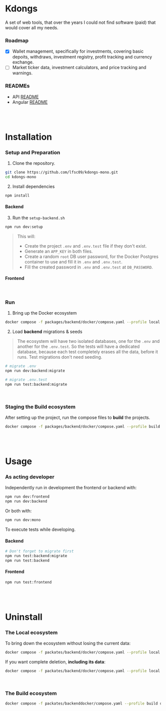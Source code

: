 # Kdongs

A set of web tools, that over the years I could not find software (paid) that would cover all my needs.

### Roadmap

- [x] Wallet management, specifically for investments, covering basic depoits, withdraws, investment registry, profit tracking and currency exchange.
- [ ] Market ticker data, investment calculators, and price tracking and warnings.

### READMEs

- API [README](packages/backend/README.md)
- Angular [README](packages/frontend/README.md)

</br>
</br>

# Installation

### Setup and Preparation

1. Clone the repository.

```bash
git clone https://github.com/lfsc09/kdongs-mono.git
cd kdongs-mono
```

2. Install dependencies

```bash
npm install
```

#### Backend

3. Run the `setup-backend.sh`

```bash
npm run dev:setup
```

> This will:
> 
> - Create the project `.env` and `.env.test` file if they don't exist.
> - Generate an `APP_KEY` in both files.
> - Create a random `root` DB user password, for the Docker Postgres container to use and fill it in `.env` and `.env.test`.
> - Fill the created password in `.env` and `.env.test` at `DB_PASSWORD`.

#### Frontend

</br>

### Run

1. Bring up the Docker ecosystem

```bash
docker compose -f packages/backend/docker/compose.yaml --profile local up --build --detach
```

2. Load **backend** migrations & seeds 

> The ecosystem will have two isolated databases, one for the `.env` and another for the `.env.test`. So the tests will have a dedicated database, because each test completely erases all the data, before it runs.
> Test migrations don't need seeding.

```bash
# migrate .env
npm run dev:backend:migrate

# migrate .env.test
npm run test:backend:migrate
```

</br>

### Staging the Build ecosystem

After setting up the project, run the compose files to **build** the projects.

```bash
docker compose -f packages/backend/docker/compose.yaml --profile build up --build --detach
```

</br>
</br>

# Usage

### As acting developer

Independently run in development the frontend or backend with:

```bash
npm run dev:frontend
npm run dev:backend
```

Or both with:

```bash
npm run dev:mono
```

To execute tests while developing.

#### Backend

```bash
# Don't forget to migrate first
npm run test:backend:migrate
npm run test:backend
```

#### Frontend

```bash
npm run test:frontend
```

</br>
</br>

# Uninstall

### The Local ecosystem

To bring down the ecosystem without losing the current data:

```bash
docker compose -f packates/backend/docker/compose.yaml --profile local down
```

If you want complete deletion, **including its data**:

```bash
docker compose -f packates/backend/docker/compose.yaml --profile local down --volumes --rmi all
```

</br>

### The Build ecosystem

```bash
docker compose -f packates/backenddocker/compose.yaml --profile build down
```
